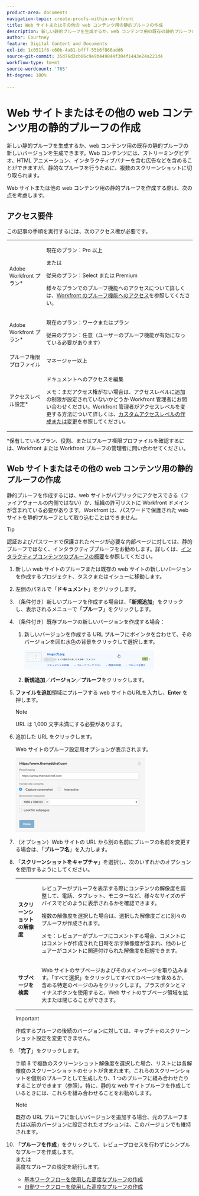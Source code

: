 ```yaml
---
product-area: documents
navigation-topic: create-proofs-within-workfront
title: Web サイトまたはその他の web コンテンツ用の静的プルーフの作成
description: 新しい静的プルーフを生成するか、web コンテンツ用の既存の静的プルーフの新しいバージョンを生成できます。Web コンテンツには、ストリーミングビデオ、HTML アニメーション、インタラクティブバナーを含む広告などを含めることができますが、静的なプルーフを行うために、複数のスクリーンショットに切り取られます。
author: Courtney
feature: Digital Content and Documents
exl-id: 1c0511f6-c60b-4a81-bfff-55b6f866add6
source-git-commit: 35d76d3cb06c9e9b449844f304f1443e24a221d4
workflow-type: tm+mt
source-wordcount: '765'
ht-degree: 100%

---
```


# Web サイトまたはその他の web コンテンツ用の静的プルーフの作成

新しい静的プルーフを生成するか、web コンテンツ用の既存の静的プルーフの新しいバージョンを生成できます。Web コンテンツには、ストリーミングビデオ、HTML アニメーション、インタラクティブバナーを含む広告などを含めることができますが、静的なプルーフを行うために、複数のスクリーンショットに切り取られます。

Web サイトまたは他の web コンテンツ用の静的プルーフを作成する際は、次の点を考慮します。

## アクセス要件

この記事の手順を実行するには、次のアクセス権が必要です。

<table style="table-layout:auto"> 
 <col> 
 <col> 
 <tbody> 
  <tr> 
   <td role="rowheader">Adobe Workfront プラン*</td> 
   <td> <p>現在のプラン：Pro 以上</p> <p>または</p> <p>従来のプラン：Select または Premium</p> <p>様々なプランでのプルーフ機能へのアクセスについて詳しくは、<a href="/help/quicksilver/administration-and-setup/manage-workfront/configure-proofing/access-to-proofing-functionality.md" class="MCXref xref">Workfront のプルーフ機能へのアクセス</a>を参照してください。</p> </td> 
  </tr> 
  <tr> 
   <td role="rowheader">Adobe Workfront プラン*</td> 
   <td> <p>現在のプラン：ワークまたはプラン</p> <p>従来のプラン：任意（ユーザーのプルーフ機能が有効になっている必要があります）</p> </td> 
  </tr> 
  <tr> 
   <td role="rowheader">プルーフ権限プロファイル </td> 
   <td>マネージャー以上</td> 
  </tr> 
  <tr> 
   <td role="rowheader">アクセスレベル設定*</td> 
   <td> <p>ドキュメントへのアクセスを編集</p> <p>メモ：まだアクセス権がない場合は、アクセスレベルに追加の制限が設定されていないかどうか Workfront 管理者にお問い合わせください。Workfront 管理者がアクセスレベルを変更する方法について詳しくは、<a href="../../../administration-and-setup/add-users/configure-and-grant-access/create-modify-access-levels.md" class="MCXref xref">カスタムアクセスレベルの作成または変更</a>を参照してください。</p> </td> 
  </tr> 
 </tbody> 
</table>

&#42;保有しているプラン、役割、またはプルーフ権限プロファイルを確認するには、Workfront または Workfront プルーフの管理者に問い合わせてください。

## Web サイトまたはその他の web コンテンツ用の静的プルーフの作成

静的プルーフを作成するには、web サイトがパブリックにアクセスできる（ファイアウォールの内側ではない）か、組織の許可リストに Workfront ドメインが含まれている必要があります。Workfront は、パスワードで保護された web サイトを静的プルーフとして取り込むことはできません。

>[!TIP]
>
>認証およびパスワードで保護されたページが必要な内部ページに対しては、静的プルーフではなく、インタラクティブプルーフをお勧めします。詳しくは、[インタラクティブコンテンツのプルーフの概要](../../../review-and-approve-work/proofing/proofing-overview/interactive-content-proofs.md)を参照してください。

1. 新しい web サイトのプルーフまたは既存の web サイトの新しいバージョンを作成するプロジェクト、タスクまたはイシューに移動します。
1. 左側のパネルで「**ドキュメント**」をクリックします。
1. （条件付き）新しいプルーフを作成する場合は、「**新規追加**」をクリックし、表示されるメニューで「**プルーフ**」をクリックします。
1. （条件付き）既存プルーフの新しいバージョンを作成する場合：

   1. 新しいバージョンを作成する URL プルーフにポインタを合わせて、そのバージョンを囲む水色の背景をクリックして選択します。

      ![Select_proof_by_selecting_light_blue_background.png](assets/select-proof-by-selecting-light-blue-background-350x52.png)

   1. **新規追加**／**バージョン**／**プルーフ**&#x200B;をクリックします。

1. **ファイルを追加**&#x200B;領域にプルーフする web サイトのURLを入力し、**Enter** を押します。

   >[!NOTE]
   >
   > URL は 1,000 文字未満にする必要があります。

1. 追加した URL をクリックします。

   Web サイトのプルーフ設定用オプションが表示されます。

   ![](assets/interactive-proof-radio-btn-area-350x199.png)

1. （オプション）Web サイトの URL から別の名前にプルーフの名前を変更する場合は、「**プルーフ名**」を入力します。
1. 「**スクリーンショットをキャプチャ**」を選択し、次のいずれかのオプションを使用するようにしてください。

   <table style="table-layout:auto"> 
    <col> 
    <col> 
    <tbody> 
     <tr> 
      <td role="rowheader"><strong>スクリーンショットの解像度</strong> </td> 
      <td> <p>レビュアーがプルーフを表示する際にコンテンツの解像度を調整して、電話、タブレット、モニターなど、様々なサイズのデバイスでどのように表示されるかを確認できます。</p> <p>複数の解像度を選択した場合は、選択した解像度ごとに別々のプルーフが作成されます。</p> <p>メモ：レビュアーがプルーフにコメントする場合、コメントにはコメントが作成された日時を示す解像度が含まれ、他のレビュアーがコメントに関連付けられた解像度を把握できます。 </p> </td> 
     </tr> 
     <tr> 
      <td role="rowheader"><strong>サブページを検索</strong> </td> 
      <td> <p>Web サイトのサブページおよびそのメインページを取り込みます。「すべて選択」をクリックしてすべてのページを含めるか、含める特定のページのみをクリックします。プラスボタンとマイナスボタンを使用すると、Web サイトのサブページ領域を拡大または閉じることができます。</p> </td> 
     </tr> 
    </tbody> 
   </table>

   >[!IMPORTANT]
   >
   >作成するプルーフの後続のバージョンに対しては、キャプチャのスクリーンショット設定を変更できません。

1. 「**完了**」をクリックします。

   手順 8 で複数のスクリーンショット解像度を選択した場合、リストには各解像度のスクリーンショットのセットが含まれます。これらのスクリーンショットを個別のプルーフとして生成したり、1 つのプルーフに組み合わせたりすることができます（参照）。特に、静的な web サイトプルーフを作成しているときには、これらを組み合わせることをお勧めします。

   >[!NOTE]
   >
   >既存の URL プルーフに新しいバージョンを追加する場合、元のプルーフまたは以前のバージョンに設定されたオプションは、このバージョンでも維持されます。

1. 「**プルーフを作成**」をクリックして、レビュープロセスを行わずにシンプルなプルーフを作成します。\
   または\
   高度なプルーフの設定を続行します。

   * [基本ワークフローを使用した高度なプルーフの作成](../../../review-and-approve-work/proofing/creating-proofs-within-workfront/configure-basic-proof-workflow.md)
   * [自動ワークフローを使用した高度なプルーフの作成](../../../review-and-approve-work/proofing/creating-proofs-within-workfront/create-automated-proof-workflow.md)
